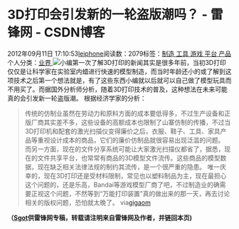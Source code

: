 
# 3D打印会引发新的一轮盗版潮吗？ - 雷锋网 - CSDN博客


2012年09月11日 17:10:53[leiphone](https://me.csdn.net/leiphone)阅读数：2079标签：[制造																](https://so.csdn.net/so/search/s.do?q=制造&t=blog)[工具																](https://so.csdn.net/so/search/s.do?q=工具&t=blog)[游戏																](https://so.csdn.net/so/search/s.do?q=游戏&t=blog)[平台																](https://so.csdn.net/so/search/s.do?q=平台&t=blog)[产品																](https://so.csdn.net/so/search/s.do?q=产品&t=blog)[
							](https://so.csdn.net/so/search/s.do?q=平台&t=blog)[
																					](https://so.csdn.net/so/search/s.do?q=游戏&t=blog)个人分类：[业界																](https://blog.csdn.net/leiphone/article/category/873390)
[
																								](https://so.csdn.net/so/search/s.do?q=游戏&t=blog)
[
				](https://so.csdn.net/so/search/s.do?q=工具&t=blog)
[
			](https://so.csdn.net/so/search/s.do?q=工具&t=blog)
[
		](https://so.csdn.net/so/search/s.do?q=制造&t=blog)
![](http://www.leiphone.com/wp-content/uploads/2012/09/copycat.png)小编第一次了解3D打印的新闻其实是很多年前，当初3D打印仅仅是让科学家在实验室内蜡进行快速的模型制造，而当时年龄还小的或了解到这项技术之后第一个想法就是，有了这些东西小编就以后就可以自己做了模型玩具而不用买了。而据国外分析师分析，随着3D打印技术的普及，这种想法在未来可能真的会引发新一轮盗版潮。
根据经济学家的分析：
> 传统的仿制业虽然在劳动力和原料方面的成本要低得多，不过生产设备和正版厂商其实差不多，这些设备的高额成本也限制了山寨仿制的传播，不过当3D打印机和配套的激光扫描仪变得廉价之后，衣服、鞋子、工具、家具产品等重视设计成本的商品，它们的廉价仿制品就很容易出现泛滥的问题。
而另一方面，现在的文件分享系统可能让大家激光扫描仪都省了，据悉，现在的文件共享平台，也常常有商品的3D模型文件流传。这些商品的模型数据，现在缺乏相关法律法规的制约其流传，是一个很严重的隐患。
唯一庆幸的，现在3D打印还是受材料限制，常见也以塑料制品为主，现在最担心这个问题的，还是乐高，Bandai等游戏模型厂商了吧，不过制造业的确需要正视这个问题，不然等到“万能打印装置”真的做出来的那一天，再去讨论相关的版权问题，恐怕就太晚了。
via[gigaom](http://gigaom.com/2012/09/10/will-3-d-printing-lead-to-a-new-wave-of-piracy/)

**（****[Sgot](http://www.leiphone.com/author/sgot)****供****雷锋网****专稿，转载请注明来自雷锋网及作者，并链回本页)**

